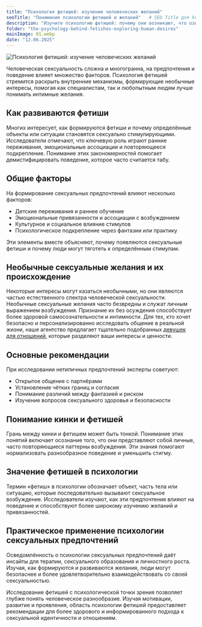 ```yaml
---
title: "Психология фетишей: изучение человеческих желаний"
seoTitle: "Понимание психологии фетишей и желаний"   # SEO Title для head
description: "Изучите психологию фетишей: почему они возникают, что означают и как их понимание может улучшить самосознание и интимные отношения."
folder: "the-psychology-behind-fetishes-exploring-human-desires"
mainImage: 01.webp
date: "12.06.2025"
---
```


![Психология фетишей: изучение человеческих желаний](/assets/img/media/the-psychology-behind-fetishes-exploring-human-desires/01.webp)

Человеческая сексуальность сложна и многогранна, на предпочтения и поведение влияет множество факторов. Психология фетишей стремится раскрыть внутренние механизмы, формирующие необычные интересы, помогая как специалистам, так и любопытным людям лучше понимать интимные желания.

<h2>Как развиваются фетиши</h2>

Многих интересует, как формируются фетиши и почему определённые объекты или ситуации становятся сексуально стимулирующими. Исследователи отмечают, что ключевую роль играют ранние переживания, эмоциональные ассоциации и повторяющееся подкрепление. Понимание этих закономерностей помогает демистифицировать поведение, которое часто считается табу.

<h2>Общие факторы</h2>

На формирование сексуальных предпочтений влияют несколько факторов:
<ul>
<li>Детские переживания и раннее обучение</li>
<li>Эмоциональные привязанности и ассоциации с возбуждением</li>
<li>Культурное и социальное влияние стимулов</li>
<li>Психологическое подкрепление через фантазии или практику</li>
</ul>

Эти элементы вместе объясняют, почему появляются сексуальные фетиши и почему люди могут тяготеть к определённым стимулам.

<h2>Необычные сексуальные желания и их происхождение</h2>

Некоторые интересы могут казаться необычными, но они являются частью естественного спектра человеческой сексуальности. Необычные сексуальные желания часто безвредны и служат личным выражением возбуждения. Признание их без осуждения способствует более здоровой самосознательности и интимности. Для тех, кто хочет безопасно и персонализированно исследовать общение в реальной жизни, наше агентство предлагает тщательно подобранных <a href="/ru/services/models-for-relationships" alt="Девушек для отношений">девушек для отношений</a>, которые разделяют ваши интересы и ценности.

<h2>Основные рекомендации</h2>

При исследовании нетипичных предпочтений эксперты советуют:
<ul>
<li>Открытое общение с партнёрами</li>
<li>Установление чётких границ и согласия</li>
<li>Понимание различий между фантазией и риском</li>
<li>Изучение вопросов сексуального здоровья и безопасности</li>
</ul>

<h2>Понимание кинки и фетишей</h2>

Грань между кинки и фетишем может быть тонкой. Понимание этих понятий включает осознание того, что они представляют собой личные, часто повторяющиеся паттерны возбуждения. Эти знания помогают нормализовать разнообразное поведение и уменьшить стигму.

<h2>Значение фетишей в психологии</h2>

Термин «фетиш» в психологии обозначает объект, часть тела или ситуацию, которые последовательно вызывают сексуальное возбуждение. Исследователи изучают, как эти предпочтения влияют на поведение и способствуют более широкому изучению желаний и привязанностей.

<h2>Практическое применение психологии сексуальных предпочтений</h2>

Осведомлённость о психологии сексуальных предпочтений даёт инсайты для терапии, сексуального образования и личностного роста. Изучая, как формируются и развиваются желания, люди могут безопаснее и более удовлетворительно взаимодействовать со своей сексуальностью.

Исследование фетишей с психологической точки зрения позволяет глубже понять человеческое разнообразие. Изучая мотивации, развитие и проявления, область психологии фетишей предоставляет рекомендации для более здорового и информированного подхода к сексуальной идентичности и отношениям.
